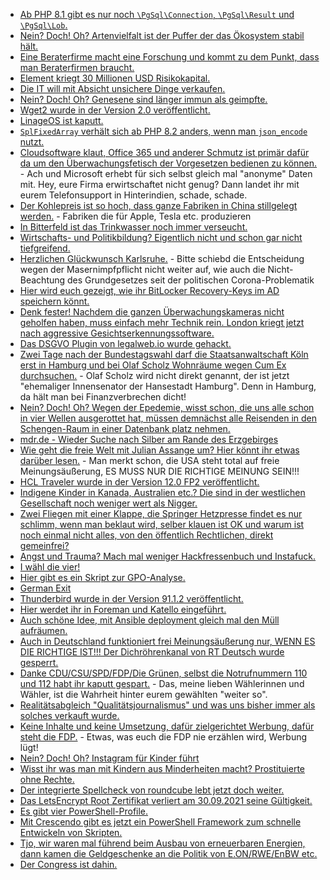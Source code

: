 * [Ab PHP 8.1 gibt es nur noch `\PgSql\Connection`, `\PgSql\Result` und `\PgSql\Lob`.](https://php.watch/versions/8.1/PgSQL-resource)
* [Nein? Doch! Oh? Artenvielfalt ist der Puffer der das Ökosystem stabil hält.](https://www.sonnenseite.com/de/umwelt/artenvielfalt-ist-der-motor-der-oekosysteme/)
* [Eine Beraterfirme macht eine Forschung und kommt zu dem Punkt, dass man Beraterfirmen braucht.](https://www.borncity.com/blog/2021/09/26/die-wahren-kosten-von-cybersicherheitsvorfllen/)
* [Element kriegt 30 Millionen USD Risikokapital.](https://matrix.org/blog/2021/07/27/element-raises-30-m-to-boost-matrix)
* [Die IT will mit Absicht unsichere Dinge verkaufen.](https://edwardsnowden.substack.com/p/ns-oh-god-how-is-this-legal)
* [Nein? Doch! Oh? Genesene sind länger immun als geimpfte.](https://blog.fefe.de/?ts=9faebe92)
* [Wget2 wurde in der Version 2.0 veröffentlicht.](https://www.phoronix.com/scan.php?page=news_item&px=GNU-Wget2-2.0-Released)
* [LinageOS ist kaputt.](https://www.kuketz-blog.de/lineageos-webview-bug-ungewollte-verbindungen-zu-content-autofill-googleapis-com/)
* [`SplFixedArray` verhält sich ab PHP 8.2 anders, wenn man `json_encode` nutzt.](https://php.watch/versions/8.1/SplFixedArray-JsonSerializable-json_encode)
* [Cloudsoftware klaut, Office 365 und anderer Schmutz ist primär dafür da um den Überwachungsfetisch der Vorgesetzen bedienen zu können.](https://netzpolitik.org/2021/microsoft-365-so-ueberwachen-chefs-eure-produktivitaet-am-arbeitsplatz/) - Ach und Microsoft erhebt für sich selbst gleich mal "anonyme" Daten mit. Hey, eure Firma erwirtschaftet nicht genug? Dann landet ihr mit eurem Telefonsupport in Hinterindien, schade, schade.
* [Der Kohlepreis ist so hoch, dass ganze Fabriken in China stillgelegt werden.](https://blog.fefe.de/?ts=9fac19d1) - Fabriken die für Apple, Tesla etc. produzieren
* [In Bitterfeld ist das Trinkwasser noch immer verseucht.](https://blog.fefe.de/?ts=9fac0907)
* [Wirtschafts- und Politikbildung? Eigentlich nicht und schon gar nicht tiefgreifend.](https://blog.fefe.de/?ts=9fac0767)
* [Herzlichen Glückwunsch Karlsruhe.](https://netzpolitik.org/2021/70-geburtstag-karlsruhe-wirds-richten/) - Bitte schiebd die Entscheidung wegen der Masernimpfpflicht nicht weiter auf, wie auch die Nicht-Beachtung des Grundgesetzes seit der politischen Corona-Problematik
* [Hier wird euch gezeigt, wie ihr BitLocker Recovery-Keys im AD speichern könnt.](http://woshub.com/store-bitlocker-recovery-keys-active-directory/)
* [Denk fester! Nachdem die ganzen Überwachungskameras nicht geholfen haben, muss einfach mehr Technik rein. London kriegt jetzt nach aggressive Gesichtserkennungssoftware.](https://netzpolitik.org/2021/biometrie-london-setzt-drastische-gesichtserkennungstechnologie-ein/)
* [Das DSGVO Plugin von legalweb.io wurde gehackt.](https://www.borncity.com/blog/2021/09/27/wordpress-dsgvo-plugin-von-legalweb-io-gehackt/)
* [Zwei Tage nach der Bundestagswahl darf die Staatsanwaltschaft Köln erst in Hamburg und bei Olaf Scholz Wohnräume wegen Cum Ex durchsuchen.](https://blog.fefe.de/?ts=9fade335) - Olaf Scholz wird nicht direkt genannt, der ist jetzt "ehemaliger Innensenator der Hansestadt Hamburg". Denn in Hamburg, da hält man bei Finanzverbrechen dicht!
* [Nein? Doch! Oh? Wegen der Epedemie, wisst schon, die uns alle schon in vier Wellen ausgerottet hat, müssen demnächst alle Reisenden in den Schengen-Raum in einer Datenbank platz nehmen.](https://netzpolitik.org/2021/neue-verpflichtung-reiseanbieter-muessen-neue-eu-datenbank-abfragen/)
* [mdr.de - Wieder Suche nach Silber am Rande des Erzgebirges](https://www.mdr.de/nachrichten/sachsen/chemnitz/freiberg/silbersuche-freiberg-erzgebirge-triebischtal-100.html)
* [Wie geht die freie Welt mit Julian Assange um? Hier könnt ihr etwas darüber lesen.](https://netzpolitik.org/2021/julian-assange-die-rache-der-cia/) - Man merkt schon, die USA steht total auf freie Meinungsäußerung, ES MUSS NUR DIE RICHTIGE MEINUNG SEIN!!!
* [HCL Traveler wurde in der Version 12.0 FP2 veröffentlicht.](https://n-komm.de/hcl-traveler-12-0-fix-pack-2/)
* [Indigene Kinder in Kanada, Australien etc.? Die sind in der westlichen Gesellschaft noch weniger wert als Nigger.](https://netzfrauen.org/2021/09/28/canada-6/)
* [Zwei Fliegen mit einer Klappe, die Springer Hetzpresse findet es nur schlimm, wenn man beklaut wird, selber klauen ist OK und warum ist noch einmal nicht alles, von den öffentlich Rechtlichen, direkt gemeinfrei?](https://netzpolitik.org/2021/neues-aus-dem-fernsehrat-79-nicht-nur-wahlberichterstattung-frei-lizenziert-fuer-alle/)
* [Angst und Trauma? Mach mal weniger Hackfressenbuch und Instafuck.](https://netzpolitik.org/2021/fallstudie-wie-facebook-trauma-und-angst-verstaerkt/)
* [I wähl die vier!](https://www.der-postillon.com/2021/09/alternative-koalitionen.html)
* [Hier gibt es ein Skript zur GPO-Analyse.](https://www.gruppenrichtlinien.de/artikel/wenige-richtlinien-sind-schneller-als-viele)
* [German Exit](https://blog.fefe.de/?ts=9fad4820)
* [Thunderbird wurde in der Version 91.1.2 veröffentlicht.](https://www.borncity.com/blog/2021/09/28/thunderbird-91-1-2/)
* [Hier werdet ihr in Foreman und Katello eingeführt.](https://opensource.com/article/21/9/centos-stream-foreman)
* [Auch schöne Idee, mit Ansible deployment gleich mal den Müll aufräumen.](https://opensource.com/article/21/9/keep-folders-tidy-ansible)
* [Auch in Deutschland funktioniert frei Meinungsäußerung nur, WENN ES DIE RICHTIGE IST!!! Der Dichröhrenkanal von RT Deutsch wurde gesperrt.](https://blog.fefe.de/?ts=9faa8645)
* [Danke CDU/CSU/SPD/FDP/Die Grünen, selbst die Notrufnummern 110 und 112 habt ihr kaputt gespart.](https://blog.fefe.de/?ts=9faa8f04) - Das, meine lieben Wählerinnen und Wähler, ist die Wahrheit hinter eurem gewählten "weiter so".
* [Realitätsabgleich "Qualitätsjournalismus" und was uns bisher immer als solches verkauft wurde.](https://netzpolitik.org/2021/google-news-showcase-das-geld-nehmen-sie-trotzdem/)
* [Keine Inhalte und keine Umsetzung, dafür zielgerichtet Werbung, dafür steht die FDP.](https://netzpolitik.org/2021/bundestagswahl-warum-die-fdp-bei-erstwaehlerinnen-punktete/) - Etwas, was euch die FDP nie erzählen wird, Werbung lügt!
* [Nein? Doch! Oh? Instagram für Kinder führt](https://netzpolitik.org/2021/psychische-belastung-instagram-kids-liegt-vorerst-auf-eis/)
* [Wisst ihr was man mit Kindern aus Minderheiten macht? Prostituierte ohne Rechte.](https://netzfrauen.org/2021/09/29/nepal-4/)
* [Der integrierte Spellcheck von roundcube lebt jetzt doch weiter.](https://roundcube.net/news/2021/09/28/spell-checking-service-back-online)
* [Das LetsEncrypt Root Zertifikat verliert am 30.09.2021 seine Gültigkeit.](https://www.borncity.com/blog/2021/09/30/30-sept-2021-knallt-es-bei-lets-encrypt-zertifikaten/)
* [Es gibt vier PowerShell-Profile.](https://devblogs.microsoft.com/powershell-community/how-to-make-use-of-powershell-profile-files/)
* [Mit Crescendo gibt es jetzt ein PowerShell Framework zum schnelle Entwickeln von Skripten.](https://devblogs.microsoft.com/powershell-community/my-crescendo-journey/)
* [Tjo, wir waren mal führend beim Ausbau von erneuerbaren Energien, dann kamen die Geldgeschenke an die Politik von E.ON/RWE/EnBW etc.](https://www.sonnenseite.com/de/wirtschaft/einbruch-bei-neu-installierten-windenergieanlagen-bis-zu-82/)
* [Der Congress ist dahin.](https://netzpolitik.org/2021/corona-ccc-kongress-in-leipzig-faellt-zum-zweiten-mal-aus/)
